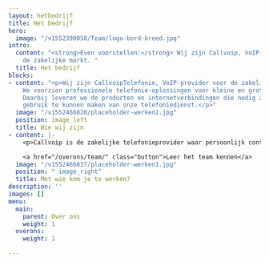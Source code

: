 ```yaml
---
layout: hetbedrijf
title: Het bedrijf
hero:
  image: "/v1552398058/Team/logo-bord-breed.jpg"
intro:
  content: "<strong>Even voorstellen:</strong> Wij zijn Callvoip, VoIP-provider voor
    de zakelijke markt. "
  title: Het bedrijf
blocks:
- content: "<p>Wij zijn CallvoipTelefonie, VoIP-provider voor de zakelijke markt.
    We voorzien professionele telefonie-oplossingen voor kleine en grote bedrijven.
    Daarbij leveren we de producten en internetverbindingen die nodig zijn om optimaal
    gebruik te kunnen maken van onze telefoniedienst.</p>"
  image: "/v1552466820/placeholder-werken2.jpg"
  position: image_left
  title: Wie wij zijn
- content: |-
    <p>Callvoip is de zakelijke telefonieprovider waar persoonlijk contact centraal staat. Maak daarom kennis met button en weet wie u aan de lijn heeft. CallvoipTelefonie bestaat uit een gedreven team van 9 personen.</p>

    <a href="/overons/team/" class="button">Leer het team kennen</a>
  image: "/v1552466837/placeholder-werken1.jpg"
  position: " image_right"
  title: Met wie kom je te werken?
description: ''
images: []
menu:
  main:
    parent: Over ons
    weight: 1
  overons:
    weight: 1

---
```

